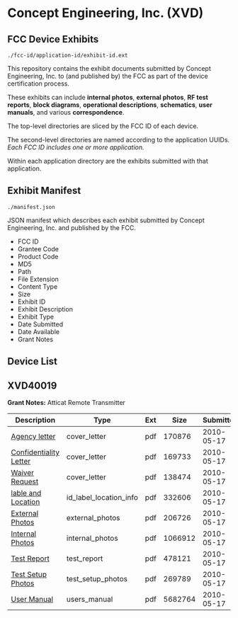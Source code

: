 # Concept Engineering, Inc. (XVD)
## FCC Device Exhibits

```
./fcc-id/application-id/exhibit-id.ext
```

This repository contains the exhibit documents submitted by Concept Engineering, Inc. to (and published by) the FCC as part of the device certification process.

These exhibits can include **internal photos**, **external photos**, **RF test reports**, **block diagrams**, **operational descriptions**, **schematics**, **user manuals**, and various **correspondence**.

The top-level directories are sliced by the FCC ID of each device.

The second-level directories are named according to the application UUIDs. *Each FCC ID includes one or more application.*

Within each application directory are the exhibits submitted with that application. 

## Exhibit Manifest

```
./manifest.json
```

JSON manifest which describes each exhibit submitted by Concept Engineering, Inc. and published by the FCC.

- FCC ID
- Grantee Code
- Product Code
- MD5
- Path
- File Extension
- Content Type
- Size
- Exhibit ID
- Exhibit Description
- Exhibit Type
- Date Submitted
- Date Available
- Grant Notes

## Device List
## XVD40019
**Grant Notes:** Atticat Remote Transmitter

| Description | Type | Ext | Size | Submitted | Available |
| ----------- | ---- | --- | ---- | --------- | --------- |
| [Agency letter](XVD40019/787a1a93ece0a71450b3b521c8982165/1282338.pdf) | cover_letter | pdf | 170876 | 2010-05-17 | 2010-05-17 |
| [Confidentiality Letter](XVD40019/787a1a93ece0a71450b3b521c8982165/1282339.pdf) | cover_letter | pdf | 169733 | 2010-05-17 | 2010-05-17 |
| [Waiver Request](XVD40019/787a1a93ece0a71450b3b521c8982165/1282340.pdf) | cover_letter | pdf | 138474 | 2010-05-17 | 2010-05-17 |
| [lable and Location](XVD40019/787a1a93ece0a71450b3b521c8982165/1282344.pdf) | id_label_location_info | pdf | 332606 | 2010-05-17 | 2010-05-17 |
| [External Photos](XVD40019/787a1a93ece0a71450b3b521c8982165/1282342.pdf) | external_photos | pdf | 206726 | 2010-05-17 | 2010-05-17 |
| [Internal Photos](XVD40019/787a1a93ece0a71450b3b521c8982165/1282343.pdf) | internal_photos | pdf | 1066912 | 2010-05-17 | 2010-05-17 |
| [Test Report](XVD40019/787a1a93ece0a71450b3b521c8982165/1282349.pdf) | test_report | pdf | 478121 | 2010-05-17 | 2010-05-17 |
| [Test Setup Photos](XVD40019/787a1a93ece0a71450b3b521c8982165/1282346.pdf) | test_setup_photos | pdf | 269789 | 2010-05-17 | 2010-05-17 |
| [User Manual](XVD40019/787a1a93ece0a71450b3b521c8982165/1282348.pdf) | users_manual | pdf | 5682764 | 2010-05-17 | 2010-05-17 |
